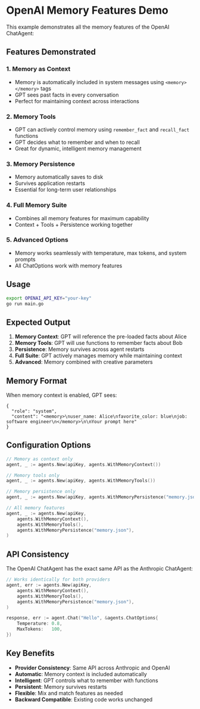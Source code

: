 # OpenAI Memory Features Demo

This example demonstrates all the memory features of the OpenAI ChatAgent:

## Features Demonstrated

### 1. **Memory as Context**
- Memory is automatically included in system messages using `<memory></memory>` tags
- GPT sees past facts in every conversation
- Perfect for maintaining context across interactions

### 2. **Memory Tools**
- GPT can actively control memory using `remember_fact` and `recall_fact` functions
- GPT decides what to remember and when to recall
- Great for dynamic, intelligent memory management

### 3. **Memory Persistence**
- Memory automatically saves to disk
- Survives application restarts
- Essential for long-term user relationships

### 4. **Full Memory Suite**
- Combines all memory features for maximum capability
- Context + Tools + Persistence working together

### 5. **Advanced Options**
- Memory works seamlessly with temperature, max tokens, and system prompts
- All ChatOptions work with memory features

## Usage

```bash
export OPENAI_API_KEY="your-key"
go run main.go
```

## Expected Output

1. **Memory Context**: GPT will reference the pre-loaded facts about Alice
2. **Memory Tools**: GPT will use functions to remember facts about Bob
3. **Persistence**: Memory survives across agent restarts
4. **Full Suite**: GPT actively manages memory while maintaining context
5. **Advanced**: Memory combined with creative parameters

## Memory Format

When memory context is enabled, GPT sees:

```
{
  "role": "system",
  "content": "<memory>\nuser_name: Alice\nfavorite_color: blue\njob: software engineer\n</memory>\n\nYour prompt here"
}
```

## Configuration Options

```go
// Memory as context only
agent, _ := agents.New(apiKey, agents.WithMemoryContext())

// Memory tools only
agent, _ := agents.New(apiKey, agents.WithMemoryTools())

// Memory persistence only
agent, _ := agents.New(apiKey, agents.WithMemoryPersistence("memory.json"))

// All memory features
agent, _ := agents.New(apiKey,
    agents.WithMemoryContext(),
    agents.WithMemoryTools(),
    agents.WithMemoryPersistence("memory.json"),
)
```

## API Consistency

The OpenAI ChatAgent has the exact same API as the Anthropic ChatAgent:

```go
// Works identically for both providers
agent, err := agents.New(apiKey,
    agents.WithMemoryContext(),
    agents.WithMemoryTools(),
    agents.WithMemoryPersistence("memory.json"),
)

response, err := agent.Chat("Hello", &agents.ChatOptions{
    Temperature: 0.8,
    MaxTokens:   100,
})
```

## Key Benefits

- **Provider Consistency**: Same API across Anthropic and OpenAI
- **Automatic**: Memory context is included automatically
- **Intelligent**: GPT controls what to remember with functions
- **Persistent**: Memory survives restarts
- **Flexible**: Mix and match features as needed
- **Backward Compatible**: Existing code works unchanged

